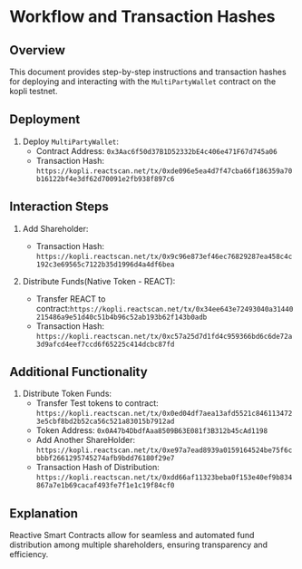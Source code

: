 # Workflow and Transaction Hashes

## Overview
This document provides step-by-step instructions and transaction hashes for deploying and interacting with the `MultiPartyWallet` contract on the kopli testnet.

## Deployment
1. Deploy `MultiPartyWallet`:
   - Contract Address: `0x3Aac6f50d37B1D52332bE4c406e471F67d745a06` 
   - Transaction Hash: `https://kopli.reactscan.net/tx/0xde096e5ea4d7f47cba66f186359a70b16122bf4e3df62d70091e2fb938f897c6`

## Interaction Steps
1. Add Shareholder:
   - Transaction Hash: `https://kopli.reactscan.net/tx/0x9c96e873ef46ec76829287ea458c4c192c3e69565c7122b35d1996d4a4df6bea`

2. Distribute Funds(Native Token - REACT):
   - Transfer REACT to contract:`https://kopli.reactscan.net/tx/0x34ee643e72493040a31440215486a9e51d40c51b4b96c52ab193b62f143b0adb`
   - Transaction Hash: `https://kopli.reactscan.net/tx/0xc57a25d7d1fd4c959366bd6c6de72a3d9afcd4eef7ccd6f65225c414dcbc87fd`

## Additional Functionality
1. Distribute Token Funds:
   - Transfer Test tokens to contract: `https://kopli.reactscan.net/tx/0x0ed04df7aea13afd5521c8461134723e5cbf8bd2b52ca56c521a83015b7912ad`
   - Token Address: `0x0A47b4DbdfAaa8509B63E081f3B312b45cAd1198`
   - Add Another ShareHolder: `https://kopli.reactscan.net/tx/0xe97a7ead8939a0159164524be75f6cbbbf2661295745274afb9bdd76180f29e7`
   - Transaction Hash of Distribution: `https://kopli.reactscan.net/tx/0xdd66af11323beba0f153e40ef9b834867a7e1b69cacaf493fe7f1e1c19f84cf0`

## Explanation
Reactive Smart Contracts allow for seamless and automated fund distribution among multiple shareholders, ensuring transparency and efficiency.
